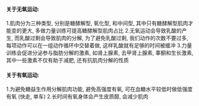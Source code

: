 
#### 关于无氧运动:
1.肌肉分为三种类型, 分别是糖酵解型, 氧化型, 和中间型, 其中只有糖酵解型肌肉才能变的更大, 多做力量训练可提高糖酵解型肌肉占比
2.无氧运动会导致乳酸的产生, 而乳酸过剩会导致肌肉的分解, 为了避免乳酸过剩, 我们动作的次数不要过多, 每项动作可以在一组动作循环中交替着做, 这样乳酸就有足够的时间被缓冲
3.力量训练会促进分泌参与脂肪分解的激素, 如肾上腺素, 去甲肾上腺素, 睾酮和生长激素, 其中一些激素不仅有助于减肥, 还有抗肌肉分解的性质

#### 关于有氧运动: 
1.为避免糖益生作用分解肌肉功能, 避免高强度有氧, 可在血糖水平较低时做低强度有氧 (快走, 单车) 
2.长时间有氧身体会产生皮质醇, 会减少肌肉